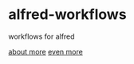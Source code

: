 # alfred-workflows
workflows for alfred

[about more](https://github.com/zenorocha/alfred-workflows)
[even more](http://www.packal.org/)
